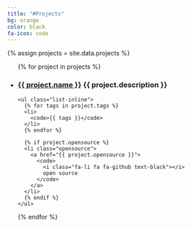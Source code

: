 ```yaml
---
title: "#Projects"
bg: orange
color: black
fa-icon: code
---
```


{% assign projects = site.data.projects %}

<ul>
  {% for project in projects %}
  <li>
    <h3>
      <a href="{{ project.url }}">{{ project.name }}</a>
      <span class="heading-font-size">{{ project.description }}</span>
    </h3>
    
    <ul class="list-inline">
      {% for tags in project.tags %}
      <li>
        <code>{{ tags }}</code>
      </li>
      {% endfor %}

      {% if project.opensource %}
      <li class="opensource">
        <a href="{{ project.opensource }}">
          <code>
            <i class="fa-li fa fa-github text-black"></i>
            open source
          </code>
        </a>
      </li>
      {% endif %}
    </ul>
  </li>
  {% endfor %}
</ul> 